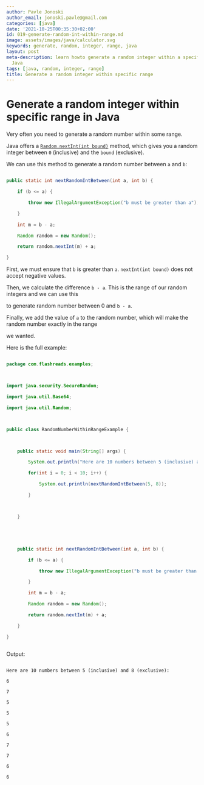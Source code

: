 ```yaml
---
author: Pavle Jonoski
author_email: jonoski.pavle@gmail.com
categories: [java]
date: '2021-10-25T00:35:30+02:00'
id: 019-generate-random-int-within-range.md
image: assets/images/java/calculator.svg
keywords: generate, random, integer, range, java
layout: post
meta-description: learn howto generate a random integer within a specific range in
  Java
tags: [java, random, integer, range]
title: Generate a random integer within specific range
---
```




# Generate a random integer within specific range in Java



Very often you need to generate a random number within some range.

Java offers a [`Random.nextInt(int bound)`]() method, which gives you a random integer between `0` (inclusive) and the `bound` (exclusive).



We can use this method to generate a random number between `a` and `b`:



```java

public static int nextRandomIntBetween(int a, int b) {

    if (b <= a) {

        throw new IllegalArgumentException("b must be greater than a");

    }

    int m = b - a;

    Random random = new Random();

    return random.nextInt(m) + a;

}

```



First, we must ensure that `b` is greater than `a`. `nextInt(int bound)` does not accept negative values.

Then, we calculate the difference `b - a`. This is the range of our random integers and we can use this

to generate random number between 0 and `b - a`.

Finally, we add the value of `a` to the random number, which will make the random number exactly in the range

we wanted.



Here is the full example:



```java

package com.flashreads.examples;



import java.security.SecureRandom;

import java.util.Base64;

import java.util.Random;



public class RandomNumberWithinRangeExample {



    public static void main(String[] args) {

        System.out.println("Here are 10 numbers between 5 (inclusive) and 8 (exclusive):");

        for(int i = 0; i < 10; i++) {

            System.out.println(nextRandomIntBetween(5, 8));

        }



    }





    public static int nextRandomIntBetween(int a, int b) {

        if (b <= a) {

            throw new IllegalArgumentException("b must be greater than a");

        }

        int m = b - a;

        Random random = new Random();

        return random.nextInt(m) + a;

    }

}



```



Output:



```

Here are 10 numbers between 5 (inclusive) and 8 (exclusive):

6

7

5

5

5

6

7

7

6

6

```